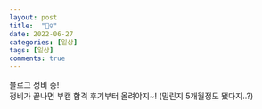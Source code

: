 ```yaml
---
layout: post
title:  "🙋‍♀️"
date: 2022-06-27
categories: [일상]
tags: [일상]
comments: true
---
```

블로그 정비 중!  
정비가 끝나면 부캠 합격 후기부터 올려야지~! (밀린지 5개월정도 됐다지..?)